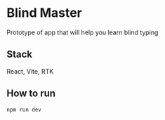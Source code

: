 # Blind Master
Prototype of app that will help you learn blind typing

## Stack
React, Vite, RTK

## How to run
`npm run dev `